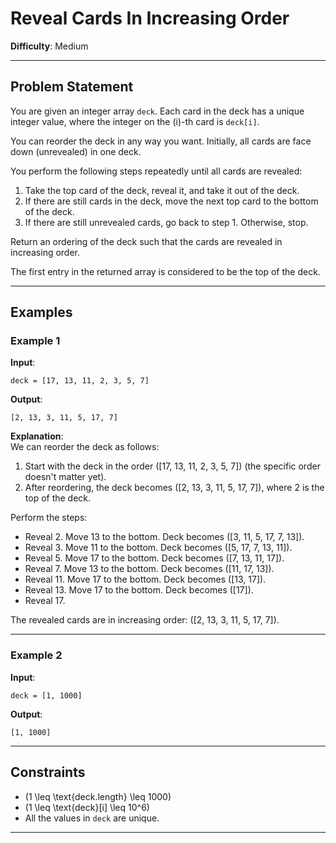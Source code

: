 # Reveal Cards In Increasing Order

**Difficulty**: Medium

---

## Problem Statement  

You are given an integer array `deck`. Each card in the deck has a unique integer value, where the integer on the \(i\)-th card is `deck[i]`.  

You can reorder the deck in any way you want. Initially, all cards are face down (unrevealed) in one deck.  

You perform the following steps repeatedly until all cards are revealed:  

1. Take the top card of the deck, reveal it, and take it out of the deck.  
2. If there are still cards in the deck, move the next top card to the bottom of the deck.  
3. If there are still unrevealed cards, go back to step 1. Otherwise, stop.  

Return an ordering of the deck such that the cards are revealed in increasing order.  

The first entry in the returned array is considered to be the top of the deck.  

---

## Examples  

### Example 1  

**Input**:  
```plaintext
deck = [17, 13, 11, 2, 3, 5, 7]
```  

**Output**:  
```plaintext
[2, 13, 3, 11, 5, 17, 7]
```  

**Explanation**:  
We can reorder the deck as follows:  
1. Start with the deck in the order \([17, 13, 11, 2, 3, 5, 7]\) (the specific order doesn't matter yet).  
2. After reordering, the deck becomes \([2, 13, 3, 11, 5, 17, 7]\), where 2 is the top of the deck.  

Perform the steps:  
- Reveal 2. Move 13 to the bottom. Deck becomes \([3, 11, 5, 17, 7, 13]\).  
- Reveal 3. Move 11 to the bottom. Deck becomes \([5, 17, 7, 13, 11]\).  
- Reveal 5. Move 17 to the bottom. Deck becomes \([7, 13, 11, 17]\).  
- Reveal 7. Move 13 to the bottom. Deck becomes \([11, 17, 13]\).  
- Reveal 11. Move 17 to the bottom. Deck becomes \([13, 17]\).  
- Reveal 13. Move 17 to the bottom. Deck becomes \([17]\).  
- Reveal 17.  

The revealed cards are in increasing order: \([2, 13, 3, 11, 5, 17, 7]\).  

---

### Example 2  

**Input**:  
```plaintext
deck = [1, 1000]
```  

**Output**:  
```plaintext
[1, 1000]
```  

---

## Constraints  

- \(1 \leq \text{deck.length} \leq 1000\)  
- \(1 \leq \text{deck}[i] \leq 10^6\)  
- All the values in `deck` are unique.  

--- 